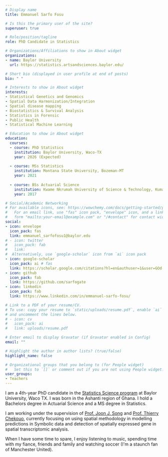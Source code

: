 ```yaml
---
# Display name
title: Emmanuel Sarfo Fosu

# Is this the primary user of the site?
superuser: true

# Role/position/tagline
role: PhD Candidate in Statistics

# Organizations/Affiliations to show in About widget
organizations:
- name: Baylor University
  url: https://statistics.artsandsciences.baylor.edu/

# Short bio (displayed in user profile at end of posts)
bio: " "

# Interests to show in About widget
interests:
- Statistical Genetics and Genomics
- Spatial Data Harmonization/Integration
- Spatial disease mapping
- Biostatistics & Survival Analysis
- Statistics in Forensic
- Public Health
- Statistical Machine Learning

# Education to show in About widget
education:
  courses:
  - course: PhD Statistics
    institution: Baylor University, Waco-TX
    year: 2026 (Expected)
    
  - course: MSs Statistics
    institution: Montana State University, Bozeman-MT
    year: 2021
    
  - course: BSs Actuarial Science
    institution: Kwame Nkrumah University of Science & Technology, Kumasi - GH
    year: 2017

# Social/Academic Networking
# For available icons, see: https://wowchemy.com/docs/getting-started/page-builder/#icons
#   For an email link, use "fas" icon pack, "envelope" icon, and a link in the
#   form "mailto:your-email@example.com" or "/#contact" for contact widget.
social:
- icon: envelope
  icon_pack: fas
  link: emmanuel_sarfofosu1@baylor.edu
# - icon: twitter
#   icon_pack: fab
#   link: 
#  Alternatively, use `google-scholar` icon from `ai` icon pack
- icon: google-scholar 
  icon_pack: ai # fas
  link: https://scholar.google.com/citations?hl=en&authuser=1&user=GOd-3z8AAAAJ
- icon: github
  icon_pack: fab
  link: https://github.com/sarfogate
- icon: linkedin
  icon_pack: fab
  link: https://www.linkedin.com/in/emmanuel-sarfo-fosu/

# Link to a PDF of your resume/CV.
# To use: copy your resume to `static/uploads/resume.pdf`, enable `ai` icons in `params.toml`, 
# and uncomment the lines below.
# - icon: cv
#   icon_pack: ai
#   link: uploads/resume.pdf

# Enter email to display Gravatar (if Gravatar enabled in Config)
email: ""

# Highlight the author in author lists? (true/false)
highlight_name: false

# Organizational groups that you belong to (for People widget)
#   Set this to `[]` or comment out if you are not using People widget.
user_groups:
- Teachers
---
```


I am a 4th-year PhD candidate in the [Statistics Science program](https://statistics.artsandsciences.baylor.edu/) at Baylor University, Waco TX. I was born in the Ashanti region of Ghana. I hold a Bachelors degree in Actuarial Science and a MS degree in Statistics.   

I am working under the supervision of [Prof. Joon J. Song](https://statistics.artsandsciences.baylor.edu/person/dr-joon-jin-song) and [Prof. Thierry Chekouo](https://sites.google.com/site/chekouoresearch/home?authuser=0), currently focusing on using spatial methodology in modelling predictions in Symbolic data and detection of spatially expressed gene in spatial transcriptomic analysis.

When I have some time to spare, I enjoy listening to music, spending time with my fiance, friends and family and watching soccer (I'm a staunch fan of Manchester United).

